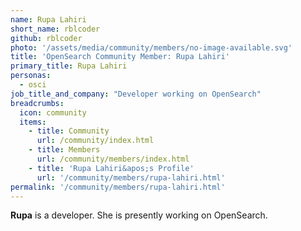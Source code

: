 ```yaml
---
name: Rupa Lahiri
short_name: rblcoder
github: rblcoder
photo: '/assets/media/community/members/no-image-available.svg'
title: 'OpenSearch Community Member: Rupa Lahiri'
primary_title: Rupa Lahiri
personas:
  - osci
job_title_and_company: "Developer working on OpenSearch"
breadcrumbs:
  icon: community
  items:
    - title: Community
      url: /community/index.html
    - title: Members
      url: /community/members/index.html
    - title: 'Rupa Lahiri&apos;s Profile'
      url: '/community/members/rupa-lahiri.html'
permalink: '/community/members/rupa-lahiri.html'
---
```


**Rupa** is a developer. She is presently working on OpenSearch.
